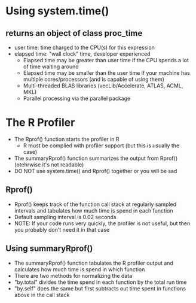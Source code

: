 # Using system.time()
## returns an object of class proc_time
* user time: time charged to the CPU(s) for this expression
* elapsed time: "wall clock" time, developer experienced
    - Elapsed time may be greater than user time if the CPU spends a lot of time waiting around
    - Elapsed time may be smaller than the user time if your machine has multiple cores/processors (and is capable of using them)
	* Multi-threaded BLAS libraries (vecLib/Accelerate, ATLAS, ACML, MKL)
	* Parallel processing via the parallel package  

# The R Profiler
* The Rprof() function starts the profiler in R
    - R must be complied with profiler support (but this is usually the case)
* The summaryRprof() function summarizes the output from Rprof() (otehrwise it's not readable)
* DO NOT use system.time() and Rprof() together or you will be sad    

## Rprof()
* Rprof() keeps track of the function call stack at regularly sampled intervals and tabulates how much time is spend in each function
* Default sampling interval is 0.02 seconds
* NOTE: If your code runs very quickly, the profiler is not useful, but then you probably don't need it in that case

## Using summaryRprof()
* The summaryRprof() function tabulates the R profiler output and calculates how much time is spend in which function
* There are two methods for normalizing the data
* "by.total" divides the time spend in each function by the total run time 
* "by.self" does the same but first subtracts out time spent in functions above in the call stack